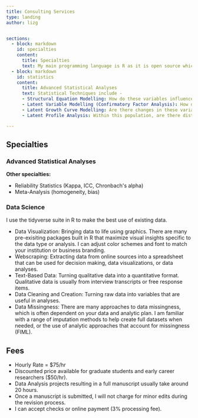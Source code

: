 ```yaml
---
title: Consulting Services
type: landing
author: lizg


sections:
  - block: markdown
    id: specialties
    content:
      title: Specialties
      text: My main programming language is R as it is open source which supports reproducability, a part of the open science movement. R also allows me to create pipelines from data cleaning to data analysis to re-run analyses in an efficient, seamless, and reproducible manner. <p> I am also familiar with other statistical software such as SPSS, SAS, and Mplus. </p>
  - block: markdown
    id: statistics
    content:
      title: Advanced Statistical Analyses
      text: Statistical Techniques include - 
      - Structural Equation Modelling: How do these variables influence each other? In these models, we can also use latent variable modelling to increase precision of our findings. This includes mediation and moderation models.  
      - Latent Variable Modelling (Confirmatory Factor Analysis): How do individual data sources represent or measure larger theoretical concepts (latent variables)?
      - Latent Growth Curve Modelling: Are there changes in these variables over time? Do certain variables or interventions impact change?
      - Latent Profile Analysis: Within this population, are there distinct groups based on certain characteristics (variables)?

---
```


## Specialties

### Advanced Statistical Analyses

**Other specialties:**

- Reliability Statistics (Kappa, ICC, Chronbach's alpha)
- Meta-Analysis (homogeneity, bias)

### Data Science

I use the tidyverse suite in R to make the best use of existing data.

- Data Visualization: Bringing data to life using graphics. There are many pre-exisiting packages built in R that maximize visual insights specific to the data type or analysis. I can adjust color schemes and font to match your institution or business branding.
- Webscraping: Extracting data from online sources into a spreadsheet that can be used for decision making, data visualizations, or data analyses.
- Text-Based Data: Turning qualitative data into a quantitative format. Qualitative data is usually from interview transcripts or free response items.
- Data Cleaning and Creation: Turning raw data into variables that are useful in analyses.
- Data Missingness: There are many approaches to data missingness, which is often dependent on your data and analytic plan. I am familiar with a range of imputation methods to help create full datasets when needed, or the use of analytic approaches that account for missingness (FIML).

## Fees

- Hourly Rate = $75/hr
- Discounted price available for graduate students and early career researchers ($50/hr).
- Data Analysis projects resulting in a full manuscript usually take around 20 hours.
- Once a manuscript is submitted, I will not charge for minor edits during the revision process.
- I can accept checks or online payment (3% processing fee).
